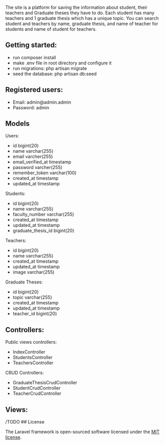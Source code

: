 The site is a platform for saving the information about student, their teachers and Graduate theses they have to do. Each student has many teachers and 1 graduate thesis which has a unique topic. You can search student and teachers by name, graduate thesis, and name of teacher for students and name of student for teachers.

<h2>Getting started:</h2>
<ul>
    <li>run composer install</li>
    <li>make .env file in root directory and configure it</li>
    <li>run migrations: php artisan migrate</li>
    <li>seed the database: php artisan db:seed</li>
</ul>

<h2>Registered users:</h2>
<ul>
    <li>Email: admin@admin.admin</li>
    <li>Password: admin</li>
</ul>

<h2>Models</h2>

Users:
<ul>
    <li>id                  bigint(20)</li>
    <li>name                varchar(255)</li>
    <li>email               varcher(255)</li>
    <li>email_verified_at   timestamp</li>
    <li>password            varcher(255)</li>
    <li>remember_token      varchar(100)</li>
    <li>created_at          timestamp</li>
    <li>updated_at          timestamp</li>
</ul>

Students:
<ul>
    <li>id                  bigint(20)</li>
    <li>name                varchar(255)</li>
    <li>faculty_number      varchar(255)</li>
    <li>created_at          timestamp</li>
    <li>updated_at          timestamp</li>
    <li>graduate_thesis_id  bigint(20)</li>
</ul>

Teachers:
<ul>
    <li>id                  bigint(20)</li>
    <li>name                varchar(255)</li>
    <li>created_at          timestamp</li>
    <li>updated_at          timestamp</li>
    <li>image               varchar(255)</li>
</ul>

Graduate Theses:
<ul>
    <li>id                  bigint(20)</li>
    <li>topic               varchar(255)</li>
    <li>created_at          timestamp</li>
    <li>updated_at          timestamp</li>
    <li>teacher_id  bigint(20)</li>
</ul>

<h2>Controllers:</h2>

Public views controllers:
<ul>
    <li>IndexController</li>
    <li>StudentsController</li>
    <li>TeachersController</li>
</ul>

CRUD Controllers:
<ul>
    <li>GraduateThesisCrudController</li>
    <li>StudentCrudController</li>
    <li>TeacherCrudController</li>
</ul>

<h2>Views:</h2>
    /TODO
## License

The Laravel framework is open-sourced software licensed under the [MIT license](https://opensource.org/licenses/MIT).
